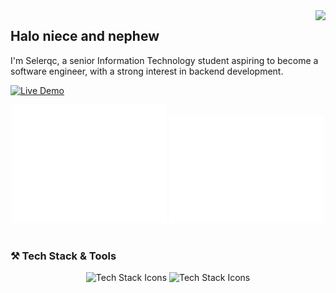 <img align="right" src="https://visitor-badge.laobi.icu/badge?page_id=selerqc.selerqc" />
<h2>Halo niece and nephew</h2>

  <p>I'm Selerqc, a senior Information Technology student aspiring to become a software engineer, with a strong interest in backend development.</p>

[![Live Demo](https://img.shields.io/badge/selerqc-portfolio-green?style=for-the-badge&logo=netlify)](https://selerqc.netlify.app/)


<div align="center">

  <img src="/github-metrics.svg" alt="GitHub Metrics" width="49%" />
  <img src="/metrics.plugin.isocalendar.fullyear.svg" alt="Full-year Isocalendar" width="49%" />

</div>



  <br>
  <h3>⚒️ Tech Stack & Tools</h3>
<div   align="center">
  <img src="https://skillicons.dev/icons?i=nodejs,express,mongodb,javascript,mysql,postgres,firebase,supabase,vercel" alt="Tech Stack Icons" />
  <img src="https://skillicons.dev/icons?i=docker,kubernetes,bash,nestjs,postman,git,prisma,sequelize,redis" alt="Tech Stack Icons" />
</div>




